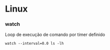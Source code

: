 # Linux

### watch
Loop de execução de comando por timer definido
```shell
watch --interval=0.0 ls -lh
```
